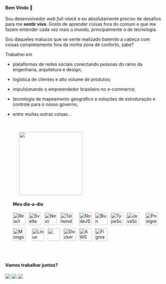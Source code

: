 #### Bem Vindo 👋

Sou desenvolvedor _web full-stack_ e eu absolutamente preciso de desafios para me **sentir vivo**. Gosto de aprender coisas fora do comum e que me fazem entender cada vez mais o mundo, principalmente o de tecnologia.

Sou daqueles malucos que se sente realizado batendo a cabeça com coisas completamente fora da minha zona de conforto, sabe?

Trabalhei em
- plataformas de redes sociais conectando pessoas do ramo da engenharia, arquitetura e design;
- logística de clientes e alto volume de produtos;
- impulsionando o empreendedor brasileiro no e-commerce;
- tecnologia de mapeamento geográfico e soluções de estruturação e controle para o nosso governo;
- entre muitas outras coisas...


  <br/>
  <br/>



  <div style="flex: 1; min-width: 300px; margin-left: 20px;">
    <a href="https://github.com/igorsilvestre">
      <img height="200em" src="https://github-readme-stats.vercel.app/api?username=igorsilvestre&show_icons=true&theme=dark"/>
    </a>
  </div>
    
  #### Meu dia-a-dia
  <div style="display: flex; flex-wrap: wrap; gap: 10px;">
    <img align="center" alt="React" height="40" width="40" src="https://cdn.jsdelivr.net/gh/devicons/devicon/icons/react/react-original.svg">
    <img align="center" alt="Svelte" height="40" width="40" src="https://cdn.jsdelivr.net/gh/devicons/devicon@latest/icons/svelte/svelte-original.svg">
    <img align="center" alt="Next" height="40" width="40" src="https://cdn.jsdelivr.net/gh/devicons/devicon/icons/nextjs/nextjs-original.svg">
    <img align="center" alt="TailwindCSS" height="40" width="40" src="https://cdn.jsdelivr.net/gh/devicons/devicon@latest/icons/tailwindcss/tailwindcss-original.svg">
    <br/>
    <br/>
    <img align="center" alt="NodeJS" height="40" width="40" src="https://cdn.jsdelivr.net/gh/devicons/devicon@latest/icons/nodejs/nodejs-original-wordmark.svg">
    <img align="center" alt="Bun" height="40" width="40" src="https://cdn.jsdelivr.net/gh/devicons/devicon@latest/icons/bun/bun-original.svg">
    <img align="center" alt="TypeScript" height="40" width="40" src="https://cdn.jsdelivr.net/gh/devicons/devicon@latest/icons/typescript/typescript-original.svg">
    <img align="center" alt="JavaScript" height="40" width="40" src="https://cdn.jsdelivr.net/gh/devicons/devicon/icons/javascript/javascript-original.svg">
    <br/>
    <br/>
    <img align="center" alt="PostgreSQL" height="40" width="40" src="https://cdn.jsdelivr.net/gh/devicons/devicon/icons/postgresql/postgresql-original.svg">
    <img align="center" alt="MongoDB" height="40" width="40" src="https://cdn.jsdelivr.net/gh/devicons/devicon@latest/icons/mongodb/mongodb-original.svg">
    <br/>
    <br/>
    <img align="center" alt="Linux" height="40" width="40" src="https://cdn.jsdelivr.net/gh/devicons/devicon/icons/linux/linux-original.svg">
    <img align="center" height="40" width="40" src="https://cdn.jsdelivr.net/gh/devicons/devicon/icons/git/git-original.svg">
    <img align="center" alt="Docker" height="40" width="40" src="https://cdn.jsdelivr.net/gh/devicons/devicon@latest/icons/docker/docker-original.svg">
    <img align="center" alt="AWS" height="40" width="40" src="https://cdn.jsdelivr.net/gh/devicons/devicon@latest/icons/amazonwebservices/amazonwebservices-plain-wordmark.svg">
    <img align="center" alt="Figma" height="40" width="40" src="https://cdn.jsdelivr.net/gh/devicons/devicon/icons/figma/figma-original.svg">
  </div>

<br/>
<br/>

#### Vamos trabalhar juntos?
<div>
<a href = "mailto:igor@igorsilvestre.dev"><img src="https://img.shields.io/badge/ProtonMail-8B89CC?style=for-the-badge&logo=protonmail&logoColor=white" target="_blank"></a>
  <a href="https://br.linkedin.com/in/igor-silvestre-118b79214" target="_blank"><img src="https://img.shields.io/badge/-LinkedIn-%230077B5?style=for-the-badge&logo=linkedin&logoColor=white" target="_blank"></a> 
  <a href="https://api.whatsapp.com/send?phone=55048992003060" target="_blank"><img src="https://img.shields.io/badge/WhatsApp-25D366?style=for-the-badge&logo=whatsapp&logoColor=white" target="_blank"></a>  
</div>
